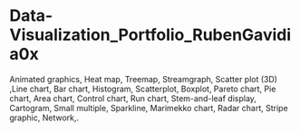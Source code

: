 # Data-Visualization_Portfolio_RubenGavidia0x
Animated graphics, Heat map, Treemap, Streamgraph, Scatter plot (3D) ,Line chart, Bar chart, Histogram, Scatterplot, Boxplot, Pareto chart, Pie chart, Area chart, Control chart, Run chart, Stem-and-leaf display, Cartogram, Small multiple, Sparkline, Marimekko chart, Radar chart, Stripe graphic, Network,.
